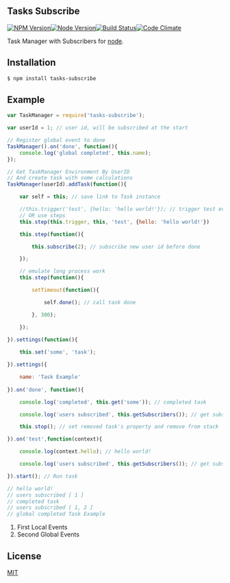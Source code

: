## Tasks Subscribe

[![NPM Version][npm-image]][npm-url][![Node Version][node-version-image]][node-url][![Build Status][travis-image]][travis-url][![Code Climate][codeclimate-image]][codeclimate-url]

Task Manager with Subscribers for [node][node-url].

## Installation

```bash
$ npm install tasks-subscribe
```

## Example
```js
var TaskManager = require('tasks-subscribe');

var userId = 1; // user id, will be subscribed at the start

// Register global event to done
TaskManager().on('done', function(){
	console.log('global completed', this.name);
});

// Get TaskManager Environment By UserID
// And create task with some calculations
TaskManager(userId).addTask(function(){

	var self = this; // save link to Task instance

	//this.trigger('test', {hello: 'hello world!'}); // trigger test event
	// OR use steps
	this.step(this.trigger, this, 'test', {hello: 'hello world!'})

	this.step(function(){

		this.subscribe(2); // subscribe new user id before done

	});

	// emulate long process work
	this.step(function(){

		setTimeout(function(){

			self.done(); // call task done

		}, 300);

	});

}).settings(function(){
	
	this.set('some', 'task');

}).settings({

	name: 'Task Example'
	
}).on('done', function(){

	console.log('completed', this.get('some')); // completed task

	console.log('users subscribed', this.getSubscribers()); // get subscribers at end

	this.stop(); // set removed task's property and remove from stack

}).on('test',function(context){

	console.log(context.hello); // hello world!

	console.log('users subscribed', this.getSubscribers()); // get subscribers at any event

}).start(); // Run task

// hello world!
// users subscribed [ 1 ]
// completed task
// users subscribed [ 1, 2 ]
// global completed Task Example
```

1. First Local Events
2. Second Global Events

## License

  [MIT](LICENSE)

[npm-image]: https://img.shields.io/npm/v/tasks-subscribe.svg?style=flat-square
[npm-url]: https://npmjs.org/package/tasks-subscribe
[node-url]: https://nodejs.org/
[node-version-image]: https://img.shields.io/node/v/tasks-subscribe.svg?style=flat-square
[travis-image]: https://img.shields.io/travis/ivansky/node-tasks-subscribe/master.svg?style=flat-square
[travis-url]: https://travis-ci.org/ivansky/node-tasks-subscribe
[codeclimate-image]: https://img.shields.io/codeclimate/github/ivansky/node-tasks-subscribe.svg?style=flat-square
[codeclimate-url]: https://codeclimate.com/github/ivansky/node-tasks-subscribe

